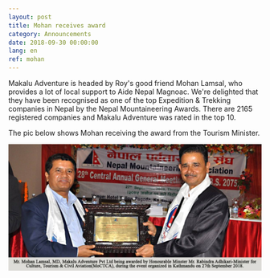 ```yaml
---
layout: post
title: Mohan receives award
category: Announcements
date: 2018-09-30 00:00:00
lang: en
ref: mohan
---
```


Makalu Adventure is headed by Roy's good friend Mohan Lamsal, who provides a lot of local support to Aide Nepal Magnoac. We're delighted that they have been recognised as one of the top Expedition & Trekking companies in Nepal by the Nepal Mountaineering Awards. There are 2165 registered companies and Makalu Adventure was rated in the top 10.

The pic below shows Mohan receiving the award from the Tourism Minister.

![](/uploads/mohan.jpg)